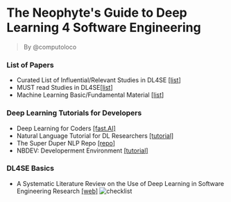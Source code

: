 # The Neophyte's Guide to Deep Learning 4 Software Engineering
> By @computoloco
>

### List of Papers

- Curated List of Influential/Relevant Studies in DL4SE [[list](https://github.com/WM-SEMERU/SemeruGuidelines/blob/main/curated.md)]
- MUST read Studies in DL4SE[[list]()]
- Machine Learning Basic/Fundamental Material [[list](https://github.com/WM-SEMERU/SemeruGuidelines/blob/main/basics.md)]


### Deep Learning Tutorials for Developers
- Deep Learning for Coders [[fast.AI]](https://www.fast.ai/)
- Natural Language Tutorial for DL Researchers [[tutorial]](https://github.com/graykode/nlp-tutorial)
- The Super Duper NLP Repo [[repo]](https://notebooks.quantumstat.com/)
- NBDEV: Developerment Environment [[tutorial]](https://nbdev.fast.ai/)

### DL4SE Basics
- A Systematic Literature Review on the Use of Deep Learning in Software Engineering Research [[web]](https://ml4code.github.io/publications/watson2021systematic/)
![checklist](https://user-images.githubusercontent.com/8354015/169404571-fb7a8d05-f501-4ebe-a02e-68617cd90281.png)




